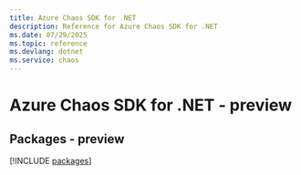 ```yaml
---
title: Azure Chaos SDK for .NET
description: Reference for Azure Chaos SDK for .NET
ms.date: 07/29/2025
ms.topic: reference
ms.devlang: dotnet
ms.service: chaos
---
```

# Azure Chaos SDK for .NET - preview
## Packages - preview
[!INCLUDE [packages](chaos-index.md)]